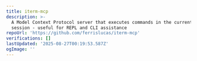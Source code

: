 ```yaml
---
title: iterm-mcp
description: >-
  A Model Context Protocol server that executes commands in the current iTerm
  session - useful for REPL and CLI assistance
repoUrl: 'https://github.com/ferrislucas/iterm-mcp'
verifications: []
lastUpdated: '2025-08-27T00:19:53.587Z'
ogImage: ''
---
```


